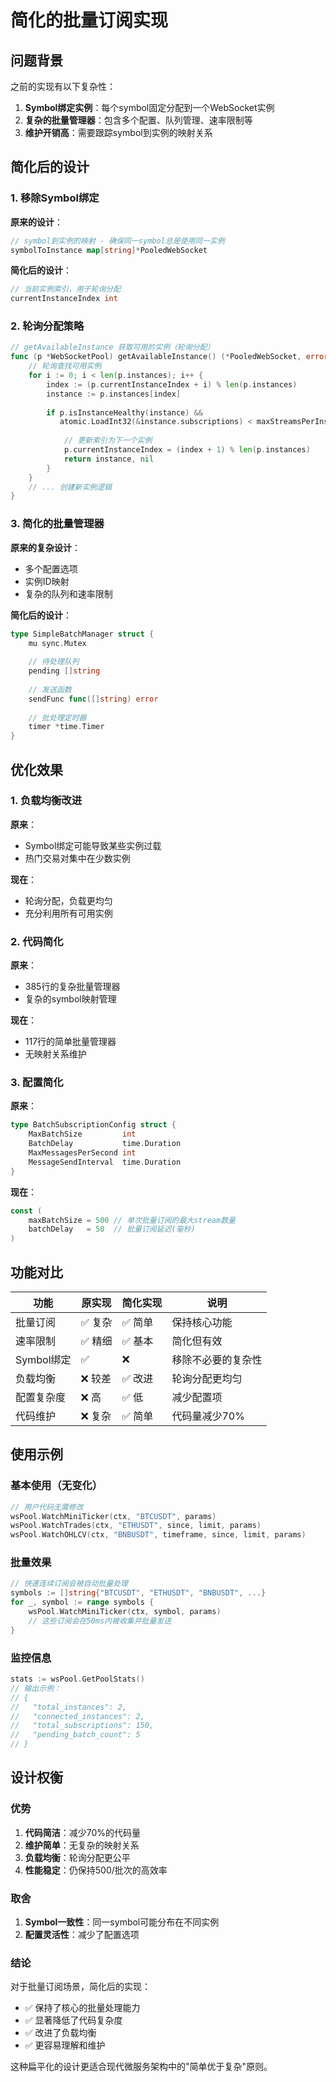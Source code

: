 # 简化的批量订阅实现

## 问题背景

之前的实现有以下复杂性：

1. **Symbol绑定实例**：每个symbol固定分配到一个WebSocket实例
2. **复杂的批量管理器**：包含多个配置、队列管理、速率限制等
3. **维护开销高**：需要跟踪symbol到实例的映射关系

## 简化后的设计

### 1. 移除Symbol绑定

**原来的设计**：
```go
// symbol到实例的映射 - 确保同一symbol总是使用同一实例
symbolToInstance map[string]*PooledWebSocket
```

**简化后的设计**：
```go
// 当前实例索引，用于轮询分配
currentInstanceIndex int
```

### 2. 轮询分配策略

```go
// getAvailableInstance 获取可用的实例（轮询分配）
func (p *WebSocketPool) getAvailableInstance() (*PooledWebSocket, error) {
    // 轮询查找可用实例
    for i := 0; i < len(p.instances); i++ {
        index := (p.currentInstanceIndex + i) % len(p.instances)
        instance := p.instances[index]
        
        if p.isInstanceHealthy(instance) &&
           atomic.LoadInt32(&instance.subscriptions) < maxStreamsPerInstance {
            
            // 更新索引为下一个实例
            p.currentInstanceIndex = (index + 1) % len(p.instances)
            return instance, nil
        }
    }
    // ... 创建新实例逻辑
}
```

### 3. 简化的批量管理器

**原来的复杂设计**：
- 多个配置选项
- 实例ID映射
- 复杂的队列和速率限制

**简化后的设计**：
```go
type SimpleBatchManager struct {
    mu sync.Mutex
    
    // 待处理队列
    pending []string
    
    // 发送函数
    sendFunc func([]string) error
    
    // 批处理定时器
    timer *time.Timer
}
```

## 优化效果

### 1. 负载均衡改进

**原来**：
- Symbol绑定可能导致某些实例过载
- 热门交易对集中在少数实例

**现在**：
- 轮询分配，负载更均匀
- 充分利用所有可用实例

### 2. 代码简化

**原来**：
- 385行的复杂批量管理器
- 复杂的symbol映射管理

**现在**：
- 117行的简单批量管理器
- 无映射关系维护

### 3. 配置简化

**原来**：
```go
type BatchSubscriptionConfig struct {
    MaxBatchSize         int
    BatchDelay           time.Duration
    MaxMessagesPerSecond int
    MessageSendInterval  time.Duration
}
```

**现在**：
```go
const (
    maxBatchSize = 500 // 单次批量订阅的最大stream数量
    batchDelay   = 50  // 批量订阅延迟(毫秒)
)
```

## 功能对比

| 功能 | 原实现 | 简化实现 | 说明 |
|------|--------|----------|------|
| 批量订阅 | ✅ 复杂 | ✅ 简单 | 保持核心功能 |
| 速率限制 | ✅ 精细 | ✅ 基本 | 简化但有效 |
| Symbol绑定 | ✅ | ❌ | 移除不必要的复杂性 |
| 负载均衡 | ❌ 较差 | ✅ 改进 | 轮询分配更均匀 |
| 配置复杂度 | ❌ 高 | ✅ 低 | 减少配置项 |
| 代码维护 | ❌ 复杂 | ✅ 简单 | 代码量减少70% |

## 使用示例

### 基本使用（无变化）

```go
// 用户代码无需修改
wsPool.WatchMiniTicker(ctx, "BTCUSDT", params)
wsPool.WatchTrades(ctx, "ETHUSDT", since, limit, params)
wsPool.WatchOHLCV(ctx, "BNBUSDT", timeframe, since, limit, params)
```

### 批量效果

```go
// 快速连续订阅会被自动批量处理
symbols := []string{"BTCUSDT", "ETHUSDT", "BNBUSDT", ...}
for _, symbol := range symbols {
    wsPool.WatchMiniTicker(ctx, symbol, params)
    // 这些订阅会在50ms内被收集并批量发送
}
```

### 监控信息

```go
stats := wsPool.GetPoolStats()
// 输出示例：
// {
//   "total_instances": 2,
//   "connected_instances": 2,
//   "total_subscriptions": 150,
//   "pending_batch_count": 5
// }
```

## 设计权衡

### 优势
1. **代码简洁**：减少70%的代码量
2. **维护简单**：无复杂的映射关系
3. **负载均衡**：轮询分配更公平
4. **性能稳定**：仍保持500/批次的高效率

### 取舍
1. **Symbol一致性**：同一symbol可能分布在不同实例
2. **配置灵活性**：减少了配置选项

### 结论

对于批量订阅场景，简化后的实现：
- ✅ 保持了核心的批量处理能力
- ✅ 显著降低了代码复杂度
- ✅ 改进了负载均衡
- ✅ 更容易理解和维护

这种扁平化的设计更适合现代微服务架构中的"简单优于复杂"原则。